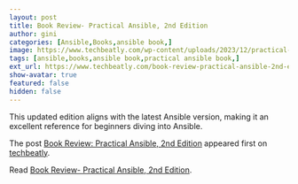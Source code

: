 ```yaml
---
layout: post
title: Book Review- Practical Ansible, 2nd Edition
author: gini
categories: [Ansible,Books,ansible book,]
image: https://www.techbeatly.com/wp-content/uploads/2023/12/practical-ansible-2E-1024x630.jpeg
tags: [ansible,books,ansible book,practical ansible book,]
ext_url: https://www.techbeatly.com/book-review-practical-ansible-2nd-edition/
show-avatar: true
featured: false
hidden: false
---
```


<p>This updated edition aligns with the latest Ansible version, making it an excellent reference for beginners diving into Ansible.</p>
<p>The post <a href="https://www.techbeatly.com/book-review-practical-ansible-2nd-edition/">Book Review: Practical Ansible, 2nd Edition</a> appeared first on <a href="https://www.techbeatly.com">techbeatly</a>.</p>

Read [Book Review- Practical Ansible, 2nd Edition](https://www.techbeatly.com/book-review-practical-ansible-2nd-edition/).